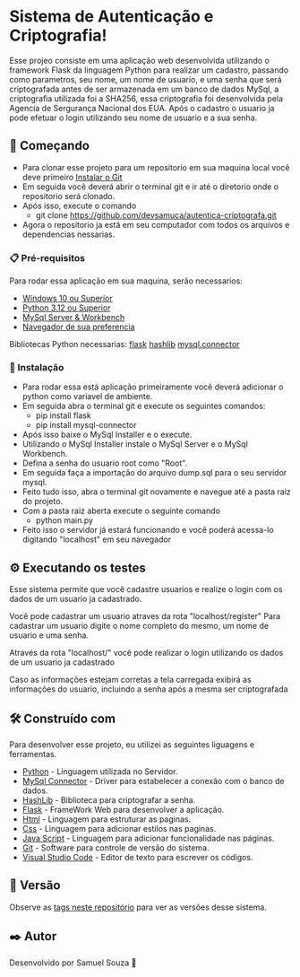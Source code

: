 # Sistema de Autenticação e Criptografia!

Esse projeo consiste em uma aplicação web desenvolvida utilizando o framework Flask da linguagem Python para realizar um cadastro, passando como parametros, seu nome, um nome de usuario, e uma senha que será criptografada antes de ser armazenada em um banco de dados MySql, a criptografia utilizada foi a SHA256, essa criptografia foi desenvolvida pela Agencia de Sergurança Nacional dos EUA. Após o cadastro o usuario ja pode efetuar o login utilizando seu nome de usuario e a sua senha. 

## 🚀 Começando

- Para clonar esse projeto para um repositorio em sua maquina local você deve primeiro [Instalar o Git](https://git-scm.com/downloads) 
- Em seguida você deverá abrir o terminal git e ir até o diretorio onde o repositorio será clonado.
- Após isso, execute o comando
    - git clone https://github.com/devsamuca/autentica-criptografa.git
- Agora o repositorio ja está em seu computador com todos os arquivos e dependencias nessarias.

### 📋 Pré-requisitos

Para rodar essa aplicação em sua maquina, serão necessarios:

- [Windows 10 ou Superior](https://www.microsoft.com/pt-br/software-download/windows10iso)
- [Python 3.12 ou Superior](https://www.python.org/downloads/)
- [MySql Server & Workbench](https://dev.mysql.com/downloads/workbench/)
- [Navegador de sua preferencia](https://rockcontent.com/br/blog/navegador/)

Bibliotecas Python necessarias:
    [flask](https://flask.palletsprojects.com/en/stable/)
    [hashlib](https://docs.python.org/3/library/hashlib.html)
    [mysql.connector](https://pypi.org/project/mysql-connector-python/)

### 🔧 Instalação

- Para rodar essa está aplicação primeiramente você deverá adicionar o python como variavel de ambiente.
- Em seguida abra o terminal git e execute os seguintes comandos:
    - pip install flask
    - pip install mysql-connector
- Após isso baixe o MySql Installer e o execute.
- Utilizando o MySql Installer instale o MySql Server e o MySql Workbench.
- Defina a senha do usuario root como "Root".
- Em seguida faça a importação do arquivo dump.sql para o seu servidor mysql.
- Feito tudo isso, abra o terminal git novamente e navegue até a pasta raiz do projeto.
- Com a pasta raiz aberta execute o seguinte comando
    - python main.py
- Feito isso o servidor já estará funcionando e você poderá acessa-lo digitando "localhost" em seu navegador

## ⚙️ Executando os testes

Esse sistema permite que você cadastre usuarios e realize o login com os dados de um usuario ja cadastrado.

Você pode cadastrar um usuario atraves da rota "localhost/register"
Para cadastrar um usuario digite o nome completo do mesmo, um nome de usuario e uma senha.

Através da rota "localhost/" você pode realizar o login utilizando os dados de um usuario ja cadastrado

Caso as informações estejam corretas a tela carregada exibirá as informações do usuario,
incluindo a senha após a mesma ser criptografada

## 🛠️ Construído com

Para desenvolver esse projeto, eu utilizei as seguintes liguagens e ferramentas.

* [Python](https://www.w3schools.com/python/default.asp) - Linguagem utilizada no Servidor.
* [MySql Connector](https://www.mysql.com/products/connector/) - Driver para estabelecer a conexão com o banco de dados.
* [HashLib](https://docs.python.org/3/library/hashlib.html) - Biblioteca para criptografar a senha.
* [Flask](https://flask.palletsprojects.com/en/stable/) - FrameWork Web para desenvolver a aplicação.
* [Html](https://www.w3schools.com/html/default.asp) - Linguagem para estruturar as paginas.
* [Css](https://www.w3schools.com/css/default.asp) - Linguagem para adicionar estilos nas paginas.
* [Java Script](https://www.w3schools.com/js/default.asp) - Linguagem para adicionar funcionalidade nas páginas.
* [Git](https://git-scm.com/downloads) - Software para controle de versão do sistema.
* [Visual Studio Code](https://code.visualstudio.com/) - Editor de texto para escrever os códigos.

## 📌 Versão

Observe as [tags neste repositório](https://github.com/devsamuca/sistema-autenticar/tags) para ver as versões desse sistema. 

## ✒️ Autor

Desenvolvido por Samuel Souza 🌹
